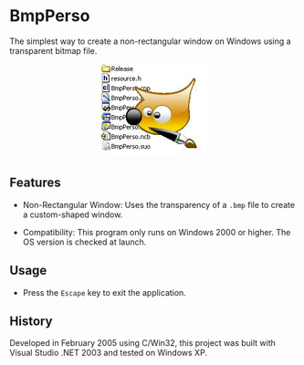 # BmpPerso

The simplest way to create a non-rectangular window on Windows using a transparent bitmap file.

<p align="center"><img src="/assets/screenshot.jpg" alt="App Screenshot"></p>

## Features

* Non-Rectangular Window: Uses the transparency of a `.bmp` file to create a custom-shaped window.

* Compatibility: This program only runs on Windows 2000 or higher. The OS version is checked at launch.

## Usage

* Press the `Escape` key to exit the application.

## History

Developed in February 2005 using C/Win32, this project was built with Visual Studio .NET 2003 and tested on Windows XP.
